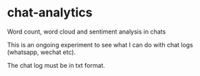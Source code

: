 # chat-analytics
Word count, word cloud and sentiment analysis in chats

This is an ongoing experiment to see what I can do with chat logs (whatsapp, wechat etc).

The chat log must be in txt format. 
